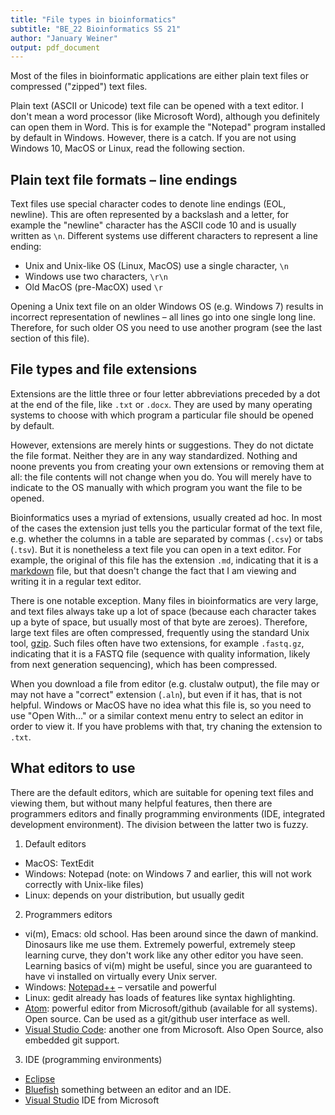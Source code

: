 ```yaml
---
title: "File types in bioinformatics"
subtitle: "BE_22 Bioinformatics SS 21"
author: "January Weiner"
output: pdf_document
---
```



Most of the files in bioinformatic applications are either plain text files or
compressed ("zipped") text files.

Plain text (ASCII or Unicode) text file can be opened with a text editor. I
don't mean a word processor (like Microsoft Word), although you definitely
can open them in Word. This is for example the "Notepad" program installed
by default in Windows. However, there is a catch. If you are not using
Windows 10, MacOS or Linux, read the following section.

## Plain text file formats – line endings

Text files use special character codes to denote line endings (EOL,
newline). This are often represented by a backslash and a letter, for
example the "newline" character has the ASCII code 10 and is usually
written as `\n`. Different systems use different characters to represent a
line ending:

 * Unix and Unix-like OS (Linux, MacOS) use a single character, `\n`
 * Windows use two characters, `\r\n`
 * Old MacOS (pre-MacOX) used `\r`
 
Opening a Unix text file on an older Windows OS (e.g. Windows 7) results in
incorrect representation of newlines – all lines go into one single long
line.  Therefore, for such older OS you need to use another program (see
the last section of this file).

## File types and file extensions

Extensions are the little three or four letter abbreviations preceded by a
dot at the end of the file, like `.txt` or `.docx`. They are used by many
operating systems to choose with which program a particular file should be
opened by default.

However, extensions are merely hints or suggestions. They do not dictate
the file format. Neither they are in any way standardized. Nothing and
noone prevents you from creating your own extensions or removing them at
all: the file contents will not change when you do. You will merely have to
indicate to the OS manually with which program you want the file to be
opened.

Bioinformatics uses a myriad of extensions, usually created ad hoc.
In most of the cases the extension just tells you the particular format of
the text file, e.g. whether the columns in a table are separated by commas
(`.csv`) or tabs (`.tsv`). But it is nonetheless a text file you can open
in a text editor. For example, the original of this file has the extension
`.md`, indicating that it is a
[markdown](https://en.wikipedia.org/wiki/Markdown) file, but that doesn't
change the fact that I am viewing and writing it in a regular text editor.

There is one notable exception. Many files in bioinformatics are very
large, and text files always take up a lot of space (because each character
takes up a byte of space, but usually most of that byte are zeroes).
Therefore, large text files are often compressed, frequently using the
standard Unix tool, [gzip](https://www.gnu.org/software/gzip/). Such files
often have two extensions, for example `.fastq.gz`, indicating that it is a
FASTQ file (sequence with quality information, likely from next generation
sequencing), which has been compressed.

When you download a file from editor (e.g. clustalw output), the file may
or may not have a "correct" extension (`.aln`), but even if it has, that is
not helpful.  Windows or MacOS have no idea what this file is, so you need
to use "Open With..." or a similar context menu entry to select an editor
in order to view it. If you have problems with that, try chaning the
extension to `.txt`.

## What editors to use

There are the default editors, which are suitable for opening text files
and viewing them, but without many helpful features, then there are
programmers editors and finally programming environments (IDE, integrated
development environment). The division between the latter two is fuzzy.

 1. Default editors
   * MacOS: TextEdit
   * Windows: Notepad (note: on Windows 7 and earlier, this will not work
     correctly with Unix-like files)
   * Linux: depends on your distribution, but usually gedit
 2. Programmers editors
   * vi(m), Emacs: old school. Has been around since the dawn of mankind.
     Dinosaurs like me use them. Extremely powerful, extremely steep
     learning curve, they don't work like any other editor you have seen.
     Learning basics of vi(m) might be useful, since you are guaranteed to
     have vi installed on virtually every Unix server.
   * Windows: [Notepad++](https://notepad-plus-plus.org/) – versatile and
     powerful
   * Linux: gedit already has loads of features like syntax highlighting.
   * [Atom](https://atom.io): powerful editor from Microsoft/github (available for all
     systems). Open source. Can be used as a git/github user interface as well.
   * [Visual Studio Code](https://code.visualstudio.com/): another one from
     Microsoft. Also Open Source, also embedded git support.

 3. IDE (programming environments)

   * [Eclipse](https://eclipse.org)
   * [Bluefish](http://bluefish.openoffice.nl/index.html) something between
     an editor and an IDE.
   * [Visual Studio](https://visualstudio.microsoft.com/) IDE from Microsoft


